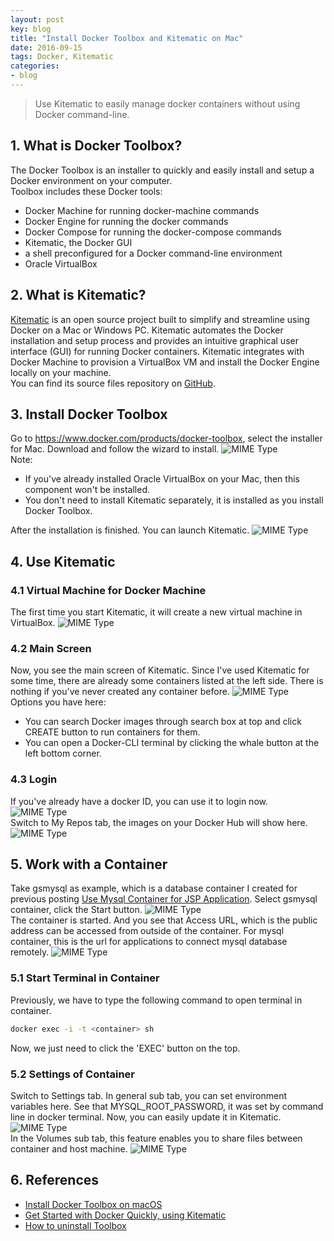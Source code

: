 ```yaml
---
layout: post
key: blog
title: "Install Docker Toolbox and Kitematic on Mac"
date: 2016-09-15
tags: Docker, Kitematic
categories:
- blog
---
```


> Use Kitematic to easily manage docker containers without using Docker command-line.

## 1. What is Docker Toolbox?
The Docker Toolbox is an installer to quickly and easily install and setup a Docker environment on your computer.  
Toolbox includes these Docker tools:  
* Docker Machine for running docker-machine commands
* Docker Engine for running the docker commands
* Docker Compose for running the docker-compose commands
* Kitematic, the Docker GUI
* a shell preconfigured for a Docker command-line environment
* Oracle VirtualBox

## 2. What is Kitematic?
[Kitematic](https://kitematic.com/) is an open source project built to simplify and streamline using Docker on a Mac or Windows PC. Kitematic automates the Docker installation and setup process and provides an intuitive graphical user interface (GUI) for running Docker containers. Kitematic integrates with Docker Machine to provision a VirtualBox VM and install the Docker Engine locally on your machine.  
You can find its source files repository on [GitHub](https://github.com/docker/kitematic).

## 3. Install Docker Toolbox
Go to https://www.docker.com/products/docker-toolbox, select the installer for Mac. Download and follow the wizard to install.
![MIME Type](/public/pics/2016-09-15/installationtype.png)  
Note:
* If you've already installed Oracle VirtualBox on your Mac, then this component won't be installed.
* You don't need to install Kitematic separately, it is installed as you install Docker Toolbox.

After the installation is finished. You can launch Kitematic.
![MIME Type](/public/pics/2016-09-15/installfinished.png)  

## 4. Use Kitematic
### 4.1 Virtual Machine for Docker Machine
The first time you start Kitematic, it will create a new virtual machine in VirtualBox.
![MIME Type](/public/pics/2016-09-15/virtualbox.png)  
### 4.2 Main Screen
Now, you see the main screen of Kitematic. Since I've used Kitematic for some time, there are already some containers listed at the left side. There is nothing if you've never created any container before.
![MIME Type](/public/pics/2016-09-15/mainscreen.png)  
Options you have here:
* You can search Docker images through search box at top and click CREATE button to run containers for them.
* You can open a Docker-CLI terminal by clicking the whale button at the left bottom corner.

### 4.3 Login
If you've already have a docker ID, you can use it to login now.
![MIME Type](/public/pics/2016-09-15/login.png)  
Switch to My Repos tab, the images on your Docker Hub will show here.
![MIME Type](/public/pics/2016-09-15/myrepos.png)  

## 5. Work with a Container
Take gsmysql as example, which is a database container I created for previous posting [Use Mysql Container for JSP Application](http://jojozhuang.github.io/blog/2016/09/12/use-mysql-container-for-jsp-application/).
Select gsmysql container, click the Start button.
![MIME Type](/public/pics/2016-09-15/gsmysql.png)  
The container is started. And you see that Access URL, which is the public address can be accessed from outside of the container. For mysql container, this is the url for applications to connect mysql database remotely.
![MIME Type](/public/pics/2016-09-15/started.png)  
### 5.1 Start Terminal in Container
Previously, we have to type the following command to open terminal in container.
```sh
docker exec -i -t <container> sh
```
Now, we just need to click the 'EXEC' button on the top.
### 5.2 Settings of Container
Switch to Settings tab. In general sub tab, you can set environment variables here. See that MYSQL_ROOT_PASSWORD, it was set by command line in docker terminal. Now, you can easily update it in Kitematic.
![MIME Type](/public/pics/2016-09-15/general.png)  
In the Volumes sub tab, this feature enables you to share files between container and host machine.
![MIME Type](/public/pics/2016-09-15/volume.png)  

## 6. References
* [Install Docker Toolbox on macOS](https://docs.docker.com/toolbox/toolbox_install_mac/)
* [Get Started with Docker Quickly, using Kitematic](https://www.youtube.com/watch?v=dwMcmfZaA6Q)
* [How to uninstall Toolbox](https://docs.docker.com/toolbox/toolbox_install_mac/#how-to-uninstall-toolbox)
